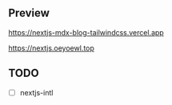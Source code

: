 ## Preview

https://nextjs-mdx-blog-tailwindcss.vercel.app

https://nextjs.oeyoewl.top

## TODO

- [ ] nextjs-intl
